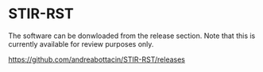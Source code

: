 # STIR-RST

The software can be donwloaded from the release section. Note that this is currently available for review purposes only.

https://github.com/andreabottacin/STIR-RST/releases
